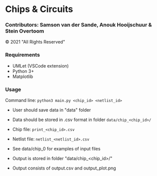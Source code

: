 # Chips & Circuits
### Contributors: Samson van der Sande, Anouk Hooijschuur & Stein Overtoom 
© 2021 "All Rights Reserved"


### Requirements
* UMLet (VSCode extension)
* Python 3+
* Matplotlib


### Usage

Command line: `python3 main.py <chip_id> <netlist_id>`

* User should save data in "data" folder
* Data should be stored in .csv format in folder `data/chip_<chip_id>/`
* Chip file: ```print_<chip_id>.csv``` 
* Netlist file: `netlist_<netlist_id>.csv`
* See data/chip_0 for examples of input files


* Output is stored in folder "data/chip_<chip_id>/"
* Output consists of output.csv and output_plot.png
